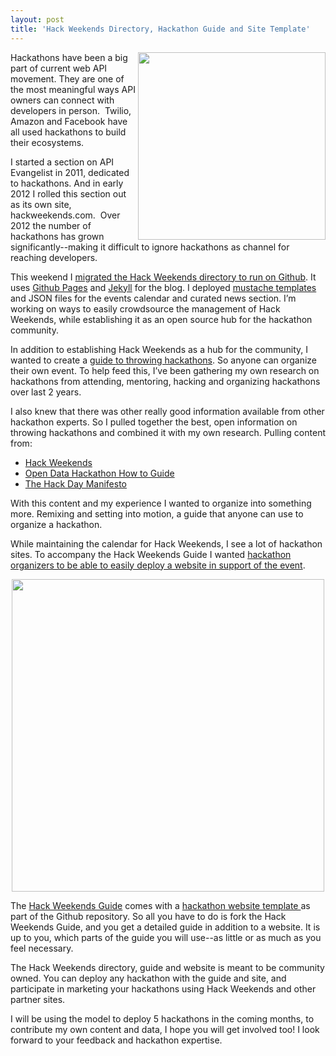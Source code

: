 ```yaml
---
layout: post
title: 'Hack Weekends Directory, Hackathon Guide and Site Template'
---
```

<p><a href="http://kinlane.github.com/hack-weekends-guide/"><img style="padding: 15xp;" src="https://s3.amazonaws.com/kinlane-productions/hackweekends/Hack-Weekends-Guide-Screenshot.png" alt="" width="300" align="right" /></a></p>
<p>Hackathons have been a big part of current web API movement.  They are one of the most meaningful ways API owners can connect with developers in person. &nbsp;Twilio, Amazon and Facebook have all used hackathons to build their ecosystems.</p>
<p>I started a section on API Evangelist in 2011, dedicated to hackathons. And in early 2012 I rolled this section out as its own site, hackweekends.com. &nbsp;Over 2012 the number of hackathons has grown significantly--making it difficult to ignore hackathons as channel for reaching developers.</p>
<p>This weekend I <a href="/2012/12/08/open-sourcing-hack-weekends-using-github/">migrated the Hack Weekends directory to run on Github</a>.  It uses <a href="http://pages.github.com/">Github Pages</a> and <a href="https://github.com/mojombo/jekyll">Jekyll</a> for the blog.  I deployed <a href="http://mustache.github.com/">mustache templates</a> and JSON files for the events calendar and curated news section.  I&rsquo;m working on ways to easily crowdsource the management of Hack Weekends, while establishing it as an open source hub for the hackathon community.</p>
<p>In addition to establishing Hack Weekends as a hub for the community, I wanted to create a <a href="https://github.com/kinlane/hack-weekends-guide">guide to throwing hackathons</a>.  So anyone can organize their own event. To help feed this, I&rsquo;ve been gathering my own research on hackathons from attending, mentoring, hacking and organizing hackathons over last 2 years.</p>
<p>I also knew that there was other really good information available from other hackathon experts.  So I pulled together the best, open information on throwing hackathons and combined it with my own research.  Pulling content from:</p>
<ul class="mainlist">
<li><a href="http://hackweekends.com/">Hack Weekends</a></li>
<li><a href="https://docs.google.com/document/d/1fBuisDTIiBAz9u2tr7sgv6GdDLOV_aHbafjqHXSkNB0/edit">Open Data Hackathon How to Guide</a></li>
<li><a href="http://hackdaymanifesto.com/">The Hack Day Manifesto</a></li>
</ul>
<p>With this content and my experience I wanted to organize into something more.  Remixing and setting into motion,  a guide that anyone can use to organize a hackathon.</p>
<p>While maintaining the calendar for Hack Weekends, I see a lot of hackathon sites.  To accompany the Hack Weekends Guide I wanted <a href="http://kinlane.github.com/hack-weekends-guide/">hackathon organizers to be able to easily deploy a website in support of the event</a>.</p>
<p><a href="http://hackweekends.com/"><img style="display: block; margin-left: auto; margin-right: auto;" src="http://kinlane-productions.s3.amazonaws.com/hackweekends/hackweekends-logo.png" alt="" width="500" /></a></p>
<p>The <a href="https://github.com/kinlane/hack-weekends-guide">Hack Weekends Guide</a> comes with a <a href="http://kinlane.github.com/hack-weekends-guide/">hackathon website template </a>as part of the Github repository.  So all you have to do is fork the Hack Weekends Guide, and you get a detailed guide in addition to a website. It is up to you, which parts of the guide you will use--as little or as much as you feel necessary.</p>
<p>The Hack Weekends directory, guide and website is meant to be community owned.  You can deploy any hackathon with the guide and site, and participate in marketing your hackathons using Hack Weekends and other partner sites.</p>
<p>I will be using the model to deploy 5 hackathons in the coming months, to contribute my own content and data, I hope you will get involved too!  I look forward to your feedback and hackathon expertise.</p>